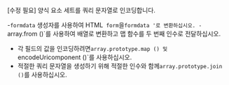 [수정 필요]
양식 요소 세트를 쿼리 문자열로 인코딩합니다.

-`formdata` 생성자를 사용하여 HTML` form`을`formdata '로 변환하십시오.
-`array.from ()`를 사용하여 배열로 변환하고 맵 함수를 두 번째 인수로 전달하십시오.
- 각 필드의 값을 인코딩하려면`array.prototype.map () 및`encodeUricomponent ()`를 사용하십시오.
- 적절한 쿼리 문자열을 생성하기 위해 적절한 인수와 함께`array.prototype.join ()`를 사용하십시오.